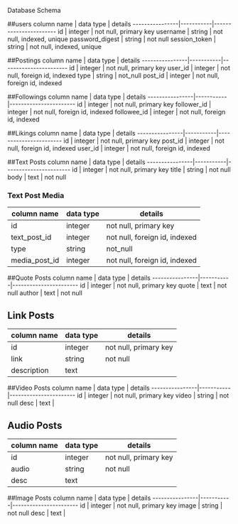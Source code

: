 Database Schema

##users
column name     | data type | details
----------------|-----------|-----------------------
id              | integer   | not null, primary key
username        | string    | not null, indexed, unique
password_digest | string    | not null
session_token   | string    | not null, indexed, unique

##Postings
column name     | data type | details
----------------|-----------|-----------------------
id              | integer   | not null, primary key
user_id         | integer   | not null, foreign id, indexed
type            | string    | not_null
post_id         | integer   | not null, foreign id, indexed

##Followings
column name     | data type | details
----------------|-----------|-----------------------
id              | integer   | not null, primary key
follower_id     | integer   | not null, foreign id, indexed
followee_id     | integer   | not null, foreign id, indexed

##Likings
column name     | data type | details
----------------|-----------|-----------------------
id              | integer   | not null, primary key
post_id         | integer   | not null, foreign id, indexed
user_id         | integer   | not null, foreign id, indexed

##Text Posts
column name     | data type | details
----------------|-----------|-----------------------
id              | integer   | not null, primary key
title           | string    | not null
body            | text      | not null

### Text Post Media
column name     | data type | details
----------------|-----------|-----------------------
id              | integer   | not null, primary key
text_post_id    | integer   | not null, foreign id, indexed
type            | string    | not_null
media_post_id   | integer   | not null, foreign id, indexed

##Quote Posts
column name     | data type | details
----------------|-----------|-----------------------
id              | integer   | not null, primary key
quote           | text      | not null
author          | text      | not null

## Link Posts
column name     | data type | details
----------------|-----------|-----------------------
id              | integer   | not null, primary key
link            | string    | not null
description     | text      |

##Video Posts
column name     | data type | details
----------------|-----------|-----------------------
id              | integer   | not null, primary key
video           | string    | not null
desc            | text      |

## Audio Posts
column name     | data type | details
----------------|-----------|-----------------------
id              | integer   | not null, primary key
audio           | string    | not null
desc            | text      |

##Image Posts
column name     | data type | details
----------------|-----------|-----------------------
id              | integer   | not null, primary key
image           | string    | not null
desc            | text      |
